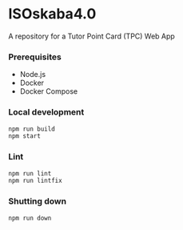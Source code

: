 # ISOskaba4.0
A repository for a Tutor Point Card (TPC) Web App

### Prerequisites
- Node.js
- Docker
- Docker Compose

### Local development
```bash
npm run build
npm start
```

### Lint
```bash
npm run lint
npm run lintfix
```

### Shutting down
```bash
npm run down
```


